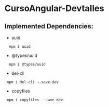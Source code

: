 # CursoAngular-Devtalles


## Implemented Dependencies: 
* uuid 
```
  npm i uuid
```
* @types/uuid 
```
  npm i @types/uuid
```
* del-cli
```
 npm i del-cli --save-dev
```
* copyfiles 
```
 npm i copyfiles --save-dev
```
